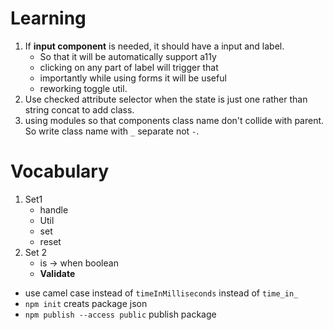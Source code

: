 # Learning

1. If **input component** is needed, it should have a input and label.
   - So that it will be automatically support a11y
   - clicking on any part of label will trigger that
   - importantly while using forms it will be useful
   - reworking toggle util.
2. Use checked attribute selector when the state is just one rather than string concat to add class.
3. using modules so that components class name don't collide with parent. So write class name with `_` separate not `-`.

# Vocabulary

1. Set1
   - handle
   - Util
   - set
   - reset
2. Set 2
   - is -> when boolean
   - **Validate**

- use camel case instead of `timeInMilliseconds` instead of `time_in_`
- `npm init` creats package json
- `npm publish --access public` publish package
